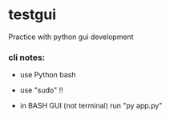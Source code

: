 # testgui
Practice with python gui development


### cli notes:
- use Python bash
- use "sudo" !! 

- in BASH GUI (not terminal) run "py app.py"